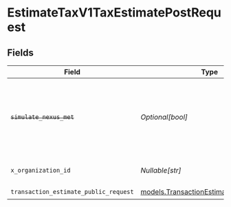 # EstimateTaxV1TaxEstimatePostRequest


## Fields

| Field                                                                                                                                                                                                    | Type                                                                                                                                                                                                     | Required                                                                                                                                                                                                 | Description                                                                                                                                                                                              | Example                                                                                                                                                                                                  |
| -------------------------------------------------------------------------------------------------------------------------------------------------------------------------------------------------------- | -------------------------------------------------------------------------------------------------------------------------------------------------------------------------------------------------------- | -------------------------------------------------------------------------------------------------------------------------------------------------------------------------------------------------------- | -------------------------------------------------------------------------------------------------------------------------------------------------------------------------------------------------------- | -------------------------------------------------------------------------------------------------------------------------------------------------------------------------------------------------------- |
| ~~`simulate_nexus_met`~~                                                                                                                                                                                 | *Optional[bool]*                                                                                                                                                                                         | :heavy_minus_sign:                                                                                                                                                                                       | : warning: ** DEPRECATED **: This will be removed in a future release, please migrate away from it as soon as possible.<br/><br/>**Deprecated:** Use `simulate_active_registration` in the request body instead. |                                                                                                                                                                                                          |
| `x_organization_id`                                                                                                                                                                                      | *Nullable[str]*                                                                                                                                                                                          | :heavy_check_mark:                                                                                                                                                                                       | The unique identifier for the organization making the request                                                                                                                                            | org_12345                                                                                                                                                                                                |
| `transaction_estimate_public_request`                                                                                                                                                                    | [models.TransactionEstimatePublicRequest](../models/transactionestimatepublicrequest.md)                                                                                                                 | :heavy_check_mark:                                                                                                                                                                                       | N/A                                                                                                                                                                                                      |                                                                                                                                                                                                          |